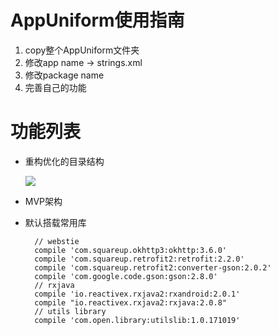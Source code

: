 # AppUniform使用指南

1. copy整个AppUniform文件夹
2. 修改app name -> strings.xml
3. 修改package name
4. 完善自己的功能


# 功能列表

- 重构优化的目录结构

   ![](https://i.imgur.com/9f3OrIV.jpg)

- MVP架构
- 默认搭载常用库

        // webstie
        compile 'com.squareup.okhttp3:okhttp:3.6.0'
        compile 'com.squareup.retrofit2:retrofit:2.2.0'
        compile 'com.squareup.retrofit2:converter-gson:2.0.2'
        compile 'com.google.code.gson:gson:2.8.0'
        // rxjava
        compile 'io.reactivex.rxjava2:rxandroid:2.0.1'
        compile "io.reactivex.rxjava2:rxjava:2.0.8"
        // utils library
        compile 'com.open.library:utilslib:1.0.171019'
